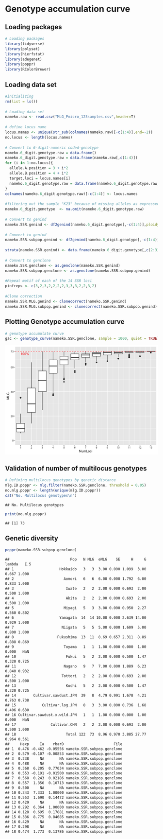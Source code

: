 # Genotype accumulation curve

## Loading packages

``` r
# Loading packages
library(tidyverse)
library(polysat)
library(hierfstat)
library(adegenet)
library(poppr)
library(RColorBrewer)
```

## Loading data set

``` r
#initializing
rm(list = ls())

# Loading data set
nameko.raw <- read.csv("MLG_Pmicro_123samples.csv",header=T)

# define locus name
locus.names <- unique(str_sub(colnames(nameko.raw)[-c(1:4)],end=-2))
no.locus <- length(locus.names)

# Convert to 6-digit-numeric coded-genotype
nameko.6_digit.genotype.raw = data.frame()
nameko.6_digit.genotype.raw = data.frame(nameko.raw[,c(1:4)])
for (i in 1:no.locus){
  allele.A.position = 3 + i*2
  allele.B.position = 4 + i*2
  target.loci = locus.names[i]
  nameko.6_digit.genotype.raw = data.frame(nameko.6_digit.genotype.raw, target.loci = paste(formatC(nameko.raw[,allele.A.position],width=3, flag="0"),formatC(nameko.raw[,allele.B.position],width=3, flag="0"),sep=""))
}
colnames(nameko.6_digit.genotype.raw)[-c(1:4)] <- locus.names

#filtering out the sample "K23" because of missing alleles as expressed "NA"
nameko.6_digit.genotype  <- na.omit(nameko.6_digit.genotype.raw)

# Convert to genind
nameko.SSR.genind <- df2genind(nameko.6_digit.genotype[,-c(1:4)],ploidy=2,ncode=3,ind.name=nameko.6_digit.genotype$ID,pop=nameko.6_digit.genotype$Category)

# Convert to genind
nameko.SSR.subpop.genind <- df2genind(nameko.6_digit.genotype[,-c(1:4)],ploidy=2,ncode=3,ind.name=nameko.6_digit.genotype$ID,pop=nameko.6_digit.genotype$Source)

strata(nameko.SSR.genind) <- data.frame(nameko.6_digit.genotype[,c(2:3)])

# Convert to genclone
nameko.SSR.genclone <- as.genclone(nameko.SSR.genind)
nameko.SSR.subpop.genclone <- as.genclone(nameko.SSR.subpop.genind)

#Repeat motif of each of the 14 SSR loci
pinfreps <- c(3,2,3,2,2,2,2,3,3,3,2,2,3,2)

#Clone correction
nameko.SSR.MLG.genind <- clonecorrect(nameko.SSR.genind)
nameko.SSR.MLG.subpop.genind <- clonecorrect(nameko.SSR.subpop.genind)
```

## Plotting Genotype accumulation curve

``` r
# genotype accumulate curve
gac <- genotype_curve(nameko.SSR.genclone, sample = 1000, quiet = TRUE)
```

![](GenotypeAccum_files/figure-markdown_github/unnamed-chunk-3-1.png)

## Validation of number of multilocus genotypes

``` r
# Defining multilocus genotypes by genetic distance
mlg.ID.poppr <- mlg.filter(nameko.SSR.genclone, threshold = 0.05)
no.mlg.poppr <- length(unique(mlg.ID.poppr))
cat("No. Multilocus genotypes\n")
```

    ## No. Multilocus genotypes

``` r
print(no.mlg.poppr)
```

    ## [1] 73

## Genetic diversity

``` r
poppr(nameko.SSR.subpop.genclone)
```

    ##                            Pop   N MLG  eMLG    SE     H     G lambda   E.5
    ## 1                     Hokkaido   3   3  3.00 0.000 1.099  3.00  0.667 1.000
    ## 2                       Aomori   6   6  6.00 0.000 1.792  6.00  0.833 1.000
    ## 3                        Iwate   2   2  2.00 0.000 0.693  2.00  0.500 1.000
    ## 4                        Akita   2   2  2.00 0.000 0.693  2.00  0.500 1.000
    ## 5                       Miyagi   5   3  3.00 0.000 0.950  2.27  0.560 0.802
    ## 6                     Yamagata  14  14 10.00 0.000 2.639 14.00  0.929 1.000
    ## 7                      Niigata   5   5  5.00 0.000 1.609  5.00  0.800 1.000
    ## 8                    Fukushima  13  11  8.69 0.657 2.311  8.89  0.888 0.869
    ## 9                       Toyama   1   1  1.00 0.000 0.000  1.00  0.000   NaN
    ## 10                       Fukui   5   2  2.00 0.000 0.500  1.47  0.320 0.725
    ## 11                      Nagano   9   7  7.00 0.000 1.889  6.23  0.840 0.932
    ## 12                     Tottori   2   2  2.00 0.000 0.693  2.00  0.500 1.000
    ## 13                       Kochi   5   2  2.00 0.000 0.500  1.47  0.320 0.725
    ## 14        Cultivar.sawdust.JPN  39   8  4.79 0.991 1.678  4.21  0.763 0.738
    ## 15            Cultivar.log.JPN   8   3  3.00 0.000 0.736  1.68  0.406 0.630
    ## 16 Cultivar.sawdust.x.wild.JPN   1   1  1.00 0.000 0.000  1.00  0.000   NaN
    ## 17                Cultivar.CHN   2   2  2.00 0.000 0.693  2.00  0.500 1.000
    ## 18                       Total 122  73  8.96 0.970 3.885 27.77  0.964 0.561
    ##     Hexp     Ia    rbarD                       File
    ## 1  0.476 -0.462 -0.05556 nameko.SSR.subpop.genclone
    ## 2  0.579 -0.107 -0.00853 nameko.SSR.subpop.genclone
    ## 3  0.238     NA       NA nameko.SSR.subpop.genclone
    ## 4  0.488     NA       NA nameko.SSR.subpop.genclone
    ## 5  0.368  6.205  0.77034 nameko.SSR.subpop.genclone
    ## 6  0.553 -0.191 -0.01500 nameko.SSR.subpop.genclone
    ## 7  0.568  0.243  0.02186 nameko.SSR.subpop.genclone
    ## 8  0.557  1.356  0.10713 nameko.SSR.subpop.genclone
    ## 9  0.500     NA       NA nameko.SSR.subpop.genclone
    ## 10 0.343  7.333  1.00000 nameko.SSR.subpop.genclone
    ## 11 0.553  1.690  0.14472 nameko.SSR.subpop.genclone
    ## 12 0.429     NA       NA nameko.SSR.subpop.genclone
    ## 13 0.292  6.364  1.00000 nameko.SSR.subpop.genclone
    ## 14 0.128  0.695  0.17881 nameko.SSR.subpop.genclone
    ## 15 0.336  8.775  0.84685 nameko.SSR.subpop.genclone
    ## 16 0.429     NA       NA nameko.SSR.subpop.genclone
    ## 17 0.298     NA       NA nameko.SSR.subpop.genclone
    ## 18 0.474  1.773  0.13786 nameko.SSR.subpop.genclone
